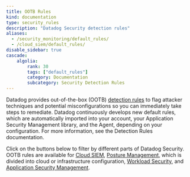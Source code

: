 ```yaml
---
title: OOTB Rules
kind: documentation
type: security_rules
description: "Datadog Security detection rules"
aliases:
  - /security_monitoring/default_rules/
  - /cloud_siem/default_rules/
disable_sidebar: true
cascade:
    algolia:
        rank: 30
        tags: ["default_rules"]
        category: Documentation
        subcategory: Security Detection Rules
---
```


Datadog provides out-of-the-box (OOTB) [detection rules][1] to flag attacker techniques and potential misconfigurations so you can immediately take steps to remediate. Datadog continuously develops new default rules, which are automatically imported into your account, your Application Security Management library, and the Agent, depending on your configuration. For more information, see the Detection Rules documentation.

Click on the buttons below to filter by different parts of Datadog Security. OOTB rules are available for [Cloud SIEM][2], [Posture Management][3], which is divided into cloud or infrastructure configuration, [Workload Security][4], and [Application Security Management][5].

[1]: /security_platform/detection_rules/
[2]: /security_platform/cloud_siem/
[3]: /security_platform/cspm/
[4]: /security_platform/cloud_workload_security/
[5]: /security_platform/application_security/
